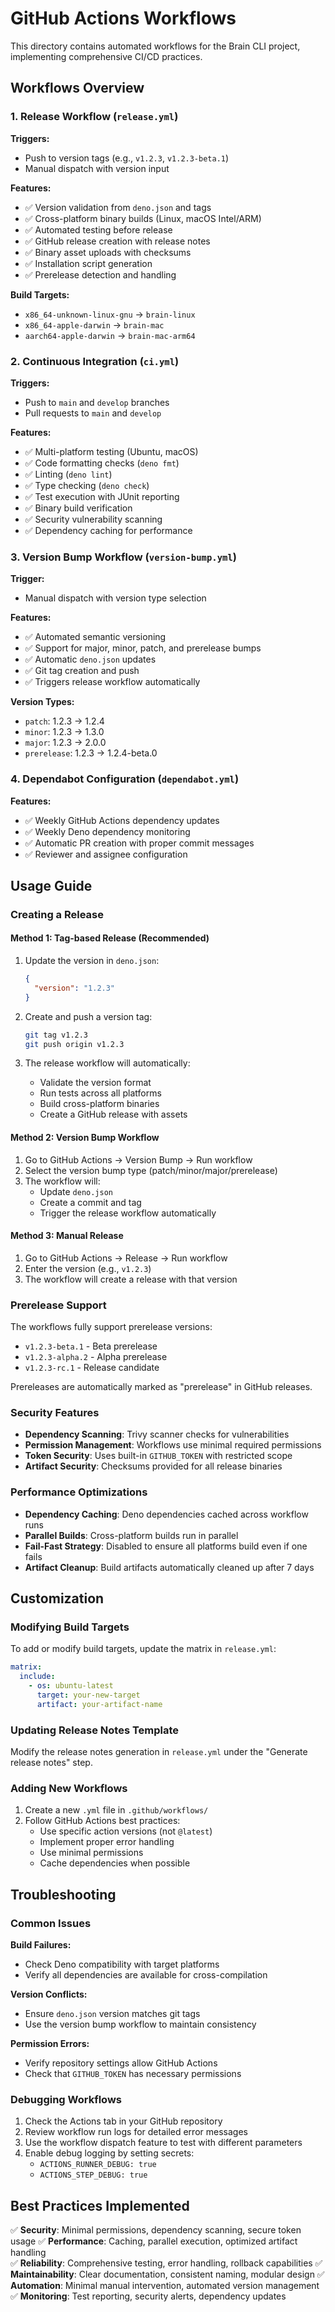 # GitHub Actions Workflows

This directory contains automated workflows for the Brain CLI project,
implementing comprehensive CI/CD practices.

## Workflows Overview

### 1. Release Workflow (`release.yml`)

**Triggers:**

- Push to version tags (e.g., `v1.2.3`, `v1.2.3-beta.1`)
- Manual dispatch with version input

**Features:**

- ✅ Version validation from `deno.json` and tags
- ✅ Cross-platform binary builds (Linux, macOS Intel/ARM)
- ✅ Automated testing before release
- ✅ GitHub release creation with release notes
- ✅ Binary asset uploads with checksums
- ✅ Installation script generation
- ✅ Prerelease detection and handling

**Build Targets:**

- `x86_64-unknown-linux-gnu` → `brain-linux`
- `x86_64-apple-darwin` → `brain-mac`
- `aarch64-apple-darwin` → `brain-mac-arm64`

### 2. Continuous Integration (`ci.yml`)

**Triggers:**

- Push to `main` and `develop` branches
- Pull requests to `main` and `develop`

**Features:**

- ✅ Multi-platform testing (Ubuntu, macOS)
- ✅ Code formatting checks (`deno fmt`)
- ✅ Linting (`deno lint`)
- ✅ Type checking (`deno check`)
- ✅ Test execution with JUnit reporting
- ✅ Binary build verification
- ✅ Security vulnerability scanning
- ✅ Dependency caching for performance

### 3. Version Bump Workflow (`version-bump.yml`)

**Trigger:**

- Manual dispatch with version type selection

**Features:**

- ✅ Automated semantic versioning
- ✅ Support for major, minor, patch, and prerelease bumps
- ✅ Automatic `deno.json` updates
- ✅ Git tag creation and push
- ✅ Triggers release workflow automatically

**Version Types:**

- `patch`: 1.2.3 → 1.2.4
- `minor`: 1.2.3 → 1.3.0
- `major`: 1.2.3 → 2.0.0
- `prerelease`: 1.2.3 → 1.2.4-beta.0

### 4. Dependabot Configuration (`dependabot.yml`)

**Features:**

- ✅ Weekly GitHub Actions dependency updates
- ✅ Weekly Deno dependency monitoring
- ✅ Automatic PR creation with proper commit messages
- ✅ Reviewer and assignee configuration

## Usage Guide

### Creating a Release

#### Method 1: Tag-based Release (Recommended)

1. Update the version in `deno.json`:
   ```json
   {
     "version": "1.2.3"
   }
   ```

2. Create and push a version tag:
   ```bash
   git tag v1.2.3
   git push origin v1.2.3
   ```

3. The release workflow will automatically:
   - Validate the version format
   - Run tests across all platforms
   - Build cross-platform binaries
   - Create a GitHub release with assets

#### Method 2: Version Bump Workflow

1. Go to GitHub Actions → Version Bump → Run workflow
2. Select the version bump type (patch/minor/major/prerelease)
3. The workflow will:
   - Update `deno.json`
   - Create a commit and tag
   - Trigger the release workflow automatically

#### Method 3: Manual Release

1. Go to GitHub Actions → Release → Run workflow
2. Enter the version (e.g., `v1.2.3`)
3. The workflow will create a release with that version

### Prerelease Support

The workflows fully support prerelease versions:

- `v1.2.3-beta.1` - Beta prerelease
- `v1.2.3-alpha.2` - Alpha prerelease
- `v1.2.3-rc.1` - Release candidate

Prereleases are automatically marked as "prerelease" in GitHub releases.

### Security Features

- **Dependency Scanning**: Trivy scanner checks for vulnerabilities
- **Permission Management**: Workflows use minimal required permissions
- **Token Security**: Uses built-in `GITHUB_TOKEN` with restricted scope
- **Artifact Security**: Checksums provided for all release binaries

### Performance Optimizations

- **Dependency Caching**: Deno dependencies cached across workflow runs
- **Parallel Builds**: Cross-platform builds run in parallel
- **Fail-Fast Strategy**: Disabled to ensure all platforms build even if one
  fails
- **Artifact Cleanup**: Build artifacts automatically cleaned up after 7 days

## Customization

### Modifying Build Targets

To add or modify build targets, update the matrix in `release.yml`:

```yaml
matrix:
  include:
    - os: ubuntu-latest
      target: your-new-target
      artifact: your-artifact-name
```

### Updating Release Notes Template

Modify the release notes generation in `release.yml` under the "Generate release
notes" step.

### Adding New Workflows

1. Create a new `.yml` file in `.github/workflows/`
2. Follow GitHub Actions best practices:
   - Use specific action versions (not `@latest`)
   - Implement proper error handling
   - Use minimal permissions
   - Cache dependencies when possible

## Troubleshooting

### Common Issues

**Build Failures:**

- Check Deno compatibility with target platforms
- Verify all dependencies are available for cross-compilation

**Version Conflicts:**

- Ensure `deno.json` version matches git tags
- Use the version bump workflow to maintain consistency

**Permission Errors:**

- Verify repository settings allow GitHub Actions
- Check that `GITHUB_TOKEN` has necessary permissions

### Debugging Workflows

1. Check the Actions tab in your GitHub repository
2. Review workflow run logs for detailed error messages
3. Use the workflow dispatch feature to test with different parameters
4. Enable debug logging by setting secrets:
   - `ACTIONS_RUNNER_DEBUG: true`
   - `ACTIONS_STEP_DEBUG: true`

## Best Practices Implemented

✅ **Security**: Minimal permissions, dependency scanning, secure token usage ✅
**Performance**: Caching, parallel execution, optimized artifact handling\
✅ **Reliability**: Comprehensive testing, error handling, rollback capabilities
✅ **Maintainability**: Clear documentation, consistent naming, modular design
✅ **Automation**: Minimal manual intervention, automated version management ✅
**Monitoring**: Test reporting, security alerts, dependency updates
